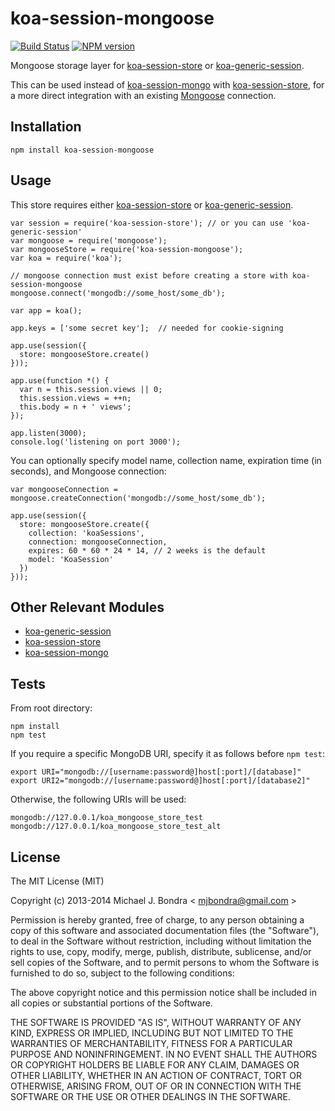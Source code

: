 # koa-session-mongoose

[![Build Status](https://img.shields.io/travis/mjbondra/koa-session-mongoose.svg?style=flat)](https://travis-ci.org/mjbondra/koa-session-mongoose) [![NPM version](https://img.shields.io/npm/v/koa-session-mongoose.svg?style=flat)](http://badge.fury.io/js/koa-session-mongoose)

Mongoose storage layer for [koa-session-store](https://github.com/hiddentao/koa-session-store) or [koa-generic-session](https://github.com/koajs/generic-session).  

This can be used instead of [koa-session-mongo](https://github.com/hiddentao/koa-session-mongo) with [koa-session-store](https://github.com/hiddentao/koa-session-store), for a more direct integration with an existing [Mongoose](http://mongoosejs.com) connection.

## Installation

```
npm install koa-session-mongoose
```

## Usage

This store requires either [koa-session-store](https://github.com/hiddentao/koa-session-store) or [koa-generic-session](https://github.com/koajs/generic-session).

```
var session = require('koa-session-store'); // or you can use 'koa-generic-session'
var mongoose = require('mongoose');
var mongooseStore = require('koa-session-mongoose');
var koa = require('koa');

// mongoose connection must exist before creating a store with koa-session-mongoose
mongoose.connect('mongodb://some_host/some_db');

var app = koa();

app.keys = ['some secret key'];  // needed for cookie-signing

app.use(session({
  store: mongooseStore.create()
}));

app.use(function *() {
  var n = this.session.views || 0;
  this.session.views = ++n;
  this.body = n + ' views';
});

app.listen(3000);
console.log('listening on port 3000');
```

You can optionally specify model name, collection name, expiration time (in seconds), and Mongoose connection:

```
var mongooseConnection = mongoose.createConnection('mongodb://some_host/some_db');

app.use(session({
  store: mongooseStore.create({
    collection: 'koaSessions',
    connection: mongooseConnection,
    expires: 60 * 60 * 24 * 14, // 2 weeks is the default
    model: 'KoaSession'
  })
}));

```

## Other Relevant Modules

* [koa-generic-session](https://github.com/koajs/generic-session)
* [koa-session-store](https://github.com/hiddentao/koa-session-store)  
* [koa-session-mongo](https://github.com/hiddentao/koa-session-mongo)

## Tests

From root directory:

```
npm install
npm test
```

If you require a specific MongoDB URI, specify it as follows before `npm test`:

```
export URI="mongodb://[username:password@]host[:port]/[database]"
export URI2="mongodb://[username:password@]host[:port]/[database2]"
```

Otherwise, the following URIs will be used:

```
mongodb://127.0.0.1/koa_mongoose_store_test
mongodb://127.0.0.1/koa_mongoose_store_test_alt
```

## License

The MIT License (MIT)

Copyright (c) 2013-2014 Michael J. Bondra < [mjbondra@gmail.com](mailto:mjbondra@gmail.com) >

Permission is hereby granted, free of charge, to any person obtaining a copy
of this software and associated documentation files (the "Software"), to deal
in the Software without restriction, including without limitation the rights
to use, copy, modify, merge, publish, distribute, sublicense, and/or sell
copies of the Software, and to permit persons to whom the Software is
furnished to do so, subject to the following conditions:

The above copyright notice and this permission notice shall be included in
all copies or substantial portions of the Software.

THE SOFTWARE IS PROVIDED "AS IS", WITHOUT WARRANTY OF ANY KIND, EXPRESS OR
IMPLIED, INCLUDING BUT NOT LIMITED TO THE WARRANTIES OF MERCHANTABILITY,
FITNESS FOR A PARTICULAR PURPOSE AND NONINFRINGEMENT. IN NO EVENT SHALL THE
AUTHORS OR COPYRIGHT HOLDERS BE LIABLE FOR ANY CLAIM, DAMAGES OR OTHER
LIABILITY, WHETHER IN AN ACTION OF CONTRACT, TORT OR OTHERWISE, ARISING FROM,
OUT OF OR IN CONNECTION WITH THE SOFTWARE OR THE USE OR OTHER DEALINGS IN
THE SOFTWARE.

